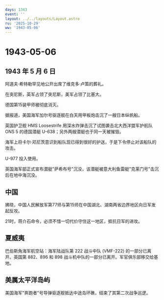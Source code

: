 ```yaml
---
days: 1343
event: ''
layout: ../../layouts/Layout.astro
ru: '2025-10-29'
ww: '1943-05-06'
---
```


# 1943-05-06

## 1943 年 5 月 6 日

阿道夫·希特勒罕见地公开出席了维克多·卢策的葬礼。

在突尼斯，英军占领了突尼斯，美军占领了比塞大。

德国第15装甲师被彻底消灭。

据报道，美国海军加尔号驱逐舰在白天用甲板炮击沉了一艘日本纵帆船。

英国护卫舰 HMS Loosestrife 用深水炸弹击沉了试图袭击北大西洋盟军护航队
ONS 5 的德国潜艇 U-638；另外两艘潜艇也于同一天被摧毁。

海军上将卡尔·邓尼茨意识到船队现已得到很好的护送，于是下令停止对该船队的攻击。

U-977 投入使用。

英国海军部正式宣布潜艇"萨希布号"沉没，该潜艇被意大利鱼雷艇"克莱门号"击沉后在地中海沉没。

## 中国

拂晓，中国人民解放军第77师与第15师在中国湖北、湖南两省边界地区向日军发起反攻。

21时，蒋介石命令，必须不惜一切代价守住这一地区，抵抗日军的进攻。

## 夏威夷

巴伯斯角海军航空站：海军陆战队第 222 战斗中队 (VMF-222)
的一部分已离开。英国第 882、896 和 898
战斗机中队的一部分已离开。军官俱乐部移交给基地。

## 美属太平洋岛屿

美国海军"奔跑者"号导弹驱逐舰抵达中途岛环礁，结束了其第二次战争巡逻。
